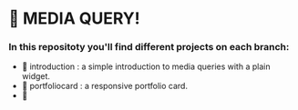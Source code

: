 # 🚀 MEDIA QUERY!
### In this repositoty you'll find different projects on each branch:

- 🌿 introduction : a simple introduction to media queries with a plain widget.
- 🌿 portfoliocard : a responsive portfolio card.
- 🌿
